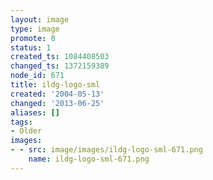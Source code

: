 ```yaml
---
layout: image
type: image
promote: 0
status: 1
created_ts: 1084408503
changed_ts: 1372159389
node_id: 671
title: ildg-logo-sml
created: '2004-05-13'
changed: '2013-06-25'
aliases: []
tags:
- Older
images:
- - src: image/images/ildg-logo-sml-671.png
    name: ildg-logo-sml-671.png
---
```


